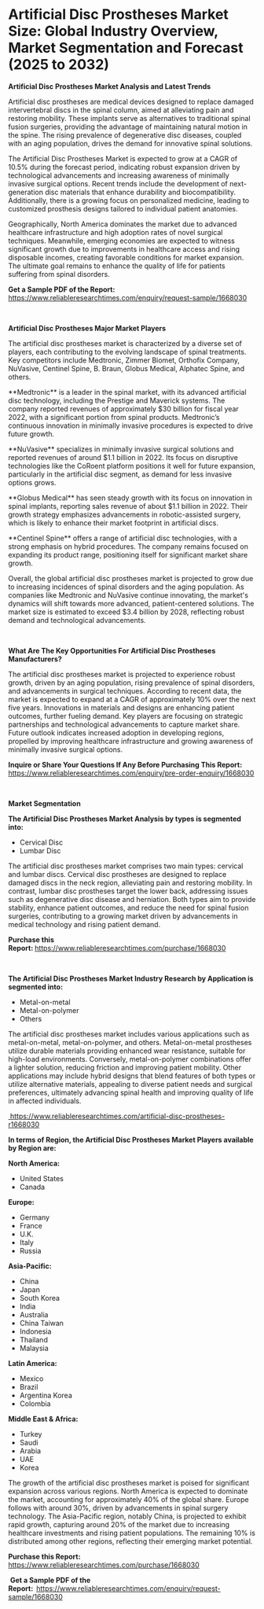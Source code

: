 <p><h1>Artificial Disc Prostheses Market Size: Global Industry Overview, Market Segmentation and Forecast (2025 to 2032)</h1></p><p><strong>Artificial Disc Prostheses Market Analysis and Latest Trends</strong></p>
<p><p>Artificial disc prostheses are medical devices designed to replace damaged intervertebral discs in the spinal column, aimed at alleviating pain and restoring mobility. These implants serve as alternatives to traditional spinal fusion surgeries, providing the advantage of maintaining natural motion in the spine. The rising prevalence of degenerative disc diseases, coupled with an aging population, drives the demand for innovative spinal solutions.</p><p>The Artificial Disc Prostheses Market is expected to grow at a CAGR of 10.5% during the forecast period, indicating robust expansion driven by technological advancements and increasing awareness of minimally invasive surgical options. Recent trends include the development of next-generation disc materials that enhance durability and biocompatibility. Additionally, there is a growing focus on personalized medicine, leading to customized prosthesis designs tailored to individual patient anatomies.</p><p>Geographically, North America dominates the market due to advanced healthcare infrastructure and high adoption rates of novel surgical techniques. Meanwhile, emerging economies are expected to witness significant growth due to improvements in healthcare access and rising disposable incomes, creating favorable conditions for market expansion. The ultimate goal remains to enhance the quality of life for patients suffering from spinal disorders.</p></p>
<p><strong>Get a Sample PDF of the Report:&nbsp;</strong> <a href="https://www.reliableresearchtimes.com/enquiry/request-sample/1668030?utm_campaign=3106&utm_medium=2&utm_source=Github&utm_content=ia&utm_term=19042025&utm_id=artificial-disc-prostheses">https://www.reliableresearchtimes.com/enquiry/request-sample/1668030</a></p>
<p>&nbsp;</p>
<p><strong>Artificial Disc Prostheses Major Market Players</strong></p>
<p><p>The artificial disc prostheses market is characterized by a diverse set of players, each contributing to the evolving landscape of spinal treatments. Key competitors include Medtronic, Zimmer Biomet, Orthofix Company, NuVasive, Centinel Spine, B. Braun, Globus Medical, Alphatec Spine, and others.</p><p>**Medtronic** is a leader in the spinal market, with its advanced artificial disc technology, including the Prestige and Maverick systems. The company reported revenues of approximately $30 billion for fiscal year 2022, with a significant portion from spinal products. Medtronic’s continuous innovation in minimally invasive procedures is expected to drive future growth.</p><p>**NuVasive** specializes in minimally invasive surgical solutions and reported revenues of around $1.1 billion in 2022. Its focus on disruptive technologies like the CoRoent platform positions it well for future expansion, particularly in the artificial disc segment, as demand for less invasive options grows.</p><p>**Globus Medical** has seen steady growth with its focus on innovation in spinal implants, reporting sales revenue of about $1.1 billion in 2022. Their growth strategy emphasizes advancements in robotic-assisted surgery, which is likely to enhance their market footprint in artificial discs.</p><p>**Centinel Spine** offers a range of artificial disc technologies, with a strong emphasis on hybrid procedures. The company remains focused on expanding its product range, positioning itself for significant market share growth.</p><p>Overall, the global artificial disc prostheses market is projected to grow due to increasing incidences of spinal disorders and the aging population. As companies like Medtronic and NuVasive continue innovating, the market's dynamics will shift towards more advanced, patient-centered solutions. The market size is estimated to exceed $3.4 billion by 2028, reflecting robust demand and technological advancements.</p></p>
<p>&nbsp;</p>
<p><strong>What Are The Key Opportunities For Artificial Disc Prostheses Manufacturers?</strong></p>
<p><p>The artificial disc prostheses market is projected to experience robust growth, driven by an aging population, rising prevalence of spinal disorders, and advancements in surgical techniques. According to recent data, the market is expected to expand at a CAGR of approximately 10% over the next five years. Innovations in materials and designs are enhancing patient outcomes, further fueling demand. Key players are focusing on strategic partnerships and technological advancements to capture market share. Future outlook indicates increased adoption in developing regions, propelled by improving healthcare infrastructure and growing awareness of minimally invasive surgical options.</p></p>
<p><strong>Inquire or Share Your Questions If Any Before Purchasing This Report:</strong> <a href="https://www.reliableresearchtimes.com/enquiry/pre-order-enquiry/1668030?utm_campaign=3106&utm_medium=2&utm_source=Github&utm_content=ia&utm_term=19042025&utm_id=artificial-disc-prostheses">https://www.reliableresearchtimes.com/enquiry/pre-order-enquiry/1668030</a></p>
<p>&nbsp;</p>
<p><strong>Market Segmentation</strong></p>
<p><strong>The Artificial Disc Prostheses Market Analysis by types is segmented into:</strong></p>
<p><ul><li>Cervical Disc</li><li>Lumbar Disc</li></ul></p>
<p><p>The artificial disc prostheses market comprises two main types: cervical and lumbar discs. Cervical disc prostheses are designed to replace damaged discs in the neck region, alleviating pain and restoring mobility. In contrast, lumbar disc prostheses target the lower back, addressing issues such as degenerative disc disease and herniation. Both types aim to provide stability, enhance patient outcomes, and reduce the need for spinal fusion surgeries, contributing to a growing market driven by advancements in medical technology and rising patient demand.</p></p>
<p><strong>Purchase this Report:&nbsp;</strong><a href="https://www.reliableresearchtimes.com/purchase/1668030?utm_campaign=3106&utm_medium=2&utm_source=Github&utm_content=ia&utm_term=19042025&utm_id=artificial-disc-prostheses">https://www.reliableresearchtimes.com/purchase/1668030</a></p>
<p>&nbsp;</p>
<p><strong>The Artificial Disc Prostheses Market Industry Research by Application is segmented into:</strong></p>
<p><ul><li>Metal-on-metal</li><li>Metal-on-polymer</li><li>Others</li></ul></p>
<p><p>The artificial disc prostheses market includes various applications such as metal-on-metal, metal-on-polymer, and others. Metal-on-metal prostheses utilize durable materials providing enhanced wear resistance, suitable for high-load environments. Conversely, metal-on-polymer combinations offer a lighter solution, reducing friction and improving patient mobility. Other applications may include hybrid designs that blend features of both types or utilize alternative materials, appealing to diverse patient needs and surgical preferences, ultimately advancing spinal health and improving quality of life in affected individuals.</p></p>
<p><a href="https://www.reliableresearchtimes.com/artificial-disc-prostheses-r1668030?utm_campaign=3106&utm_medium=2&utm_source=Github&utm_content=ia&utm_term=19042025&utm_id=artificial-disc-prostheses">&nbsp;https://www.reliableresearchtimes.com/artificial-disc-prostheses-r1668030</a></p>
<p><strong>In terms of Region, the Artificial Disc Prostheses Market Players available by Region are:</strong></p>
<p>
    <p> <strong> North America: </strong>
        <ul>
            <li>United States</li>
            <li>Canada</li>
        </ul>
        </p> 
    <p> <strong> Europe: </strong>
        <ul>
            <li>Germany</li>
            <li>France</li>
            <li>U.K.</li>
            <li>Italy</li>
            <li>Russia</li>
        </ul>
        </p> 
    <p> <strong> Asia-Pacific: </strong>
        <ul>
            <li>China</li>
            <li>Japan</li>
            <li>South Korea</li>
            <li>India</li>
            <li>Australia</li>
            <li>China Taiwan</li>
            <li>Indonesia</li>
            <li>Thailand</li>
            <li>Malaysia</li>
        </ul>
        </p> 
    <p> <strong> Latin America: </strong>
        <ul>
            <li>Mexico</li>
            <li>Brazil</li>
            <li>Argentina Korea</li>
            <li>Colombia</li>
        </ul>
        </p> 
    <p> <strong> Middle East & Africa: </strong>
        <ul>
            <li>Turkey</li>
            <li>Saudi</li>
            <li>Arabia</li>
            <li>UAE</li>
            <li>Korea</li>
        </ul>
    </p>
    </p>
<p><p>The growth of the artificial disc prostheses market is poised for significant expansion across various regions. North America is expected to dominate the market, accounting for approximately 40% of the global share. Europe follows with around 30%, driven by advancements in spinal surgery technology. The Asia-Pacific region, notably China, is projected to exhibit rapid growth, capturing around 20% of the market due to increasing healthcare investments and rising patient populations. The remaining 10% is distributed among other regions, reflecting their emerging market potential.</p></p>
<p><strong>Purchase this Report: </strong><a href="https://www.reliableresearchtimes.com/purchase/1668030?utm_campaign=3106&utm_medium=2&utm_source=Github&utm_content=ia&utm_term=19042025&utm_id=artificial-disc-prostheses">https://www.reliableresearchtimes.com/purchase/1668030</a></p>
<p>&nbsp;<strong>Get a Sample PDF of the Report:&nbsp;&nbsp;</strong><a href="https://www.reliableresearchtimes.com/enquiry/request-sample/1668030?utm_campaign=3106&utm_medium=2&utm_source=Github&utm_content=ia&utm_term=19042025&utm_id=artificial-disc-prostheses">https://www.reliableresearchtimes.com/enquiry/request-sample/1668030</a></p>
<p><strong></strong></p>
<p><p></p><p></p><p></p></p>